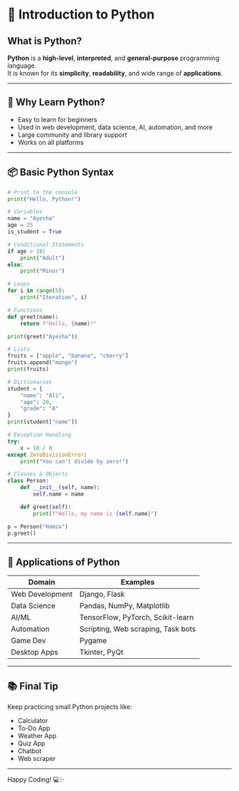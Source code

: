 
# 🐍 Introduction to Python

## What is Python?

**Python** is a **high-level**, **interpreted**, and **general-purpose** programming language.  
It is known for its **simplicity**, **readability**, and wide range of **applications**.

---

## 🚀 Why Learn Python?

- Easy to learn for beginners
- Used in web development, data science, AI, automation, and more
- Large community and library support
- Works on all platforms

---

## 📦 Basic Python Syntax

```python
# Print to the console
print("Hello, Python!")
```

```python
# Variables
name = "Ayesha"
age = 25
is_student = True
```

```python
# Conditional Statements
if age > 18:
    print("Adult")
else:
    print("Minor")
```

```python
# Loops
for i in range(5):
    print("Iteration", i)
```

```python
# Functions
def greet(name):
    return f"Hello, {name}!"

print(greet("Ayesha"))
```

```python
# Lists
fruits = ["apple", "banana", "cherry"]
fruits.append("mango")
print(fruits)
```

```python
# Dictionaries
student = {
    "name": "Ali",
    "age": 20,
    "grade": "A"
}
print(student["name"])
```

```python
# Exception Handling
try:
    x = 10 / 0
except ZeroDivisionError:
    print("You can't divide by zero!")
```

```python
# Classes & Objects
class Person:
    def __init__(self, name):
        self.name = name

    def greet(self):
        print(f"Hello, my name is {self.name}")

p = Person("Hamza")
p.greet()
```

---

## 🧠 Applications of Python

| Domain           | Examples                               |
|------------------|----------------------------------------|
| Web Development  | Django, Flask                          |
| Data Science     | Pandas, NumPy, Matplotlib              |
| AI/ML            | TensorFlow, PyTorch, Scikit-learn      |
| Automation       | Scripting, Web scraping, Task bots     |
| Game Dev         | Pygame                                 |
| Desktop Apps     | Tkinter, PyQt                          |

---

## 📚 Final Tip

Keep practicing small Python projects like:
- Calculator
- To-Do App
- Weather App
- Quiz App
- Chatbot
- Web scraper

---

Happy Coding! 💻✨
